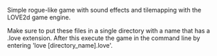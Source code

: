 Simple rogue-like game with sound effects and tilemapping with the LOVE2d game engine.

Make sure to put these files in a single directory with a name that has a .love extension.
After this execute the game in the command line by entering 'love [directory_name].love'.
